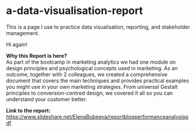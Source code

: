 # a-data-visualisation-report
This is a page I use to practice data visualisation, reporting, and stakeholder management.

Hi again!

<b>Why this Report is here?</b></br>
As part of the bootcamp in marketing analytics we had one module on design principles and psychological concepts used in marketing. As an outcome, together with 2 colleagues, we created a comprehensive document that covers the main techniques and provides practical examples you might use in your own marketing strategies. From universal Gestalt principles to conversion-centred design, we covered it all so you can understand your customer better.

<b>Link to the report:</b></br>
https://www.slideshare.net/ElenaBubeeva/reportblogperformanceanalysispdf

